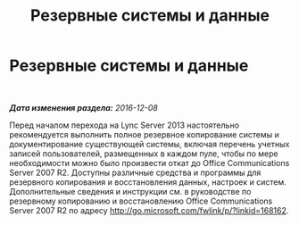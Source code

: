 ﻿---
title: Резервные системы и данные
TOCTitle: Резервные системы и данные
ms:assetid: b0bbab1e-0361-4bc4-9998-21d182be7b46
ms:mtpsurl: https://technet.microsoft.com/ru-ru/library/JJ205174(v=OCS.15)
ms:contentKeyID: 49310890
ms.date: 12/10/2016
mtps_version: v=OCS.15
ms.translationtype: HT
---

# Резервные системы и данные

 

_**Дата изменения раздела:** 2016-12-08_

Перед началом перехода на Lync Server 2013 настоятельно рекомендуется выполнить полное резервное копирование системы и документирование существующей системы, включая перечень учетных записей пользователей, размещенных в каждом пуле, чтобы по мере необходимости можно было произвести откат до Office Communications Server 2007 R2. Доступны различные средства и программы для резервного копирования и восстановления данных, настроек и систем. Дополнительные сведения и инструкции см. в руководстве по резервному копированию и восстановлению Office Communications Server 2007 R2 по адресу <http://go.microsoft.com/fwlink/p/?linkid=168162>.

